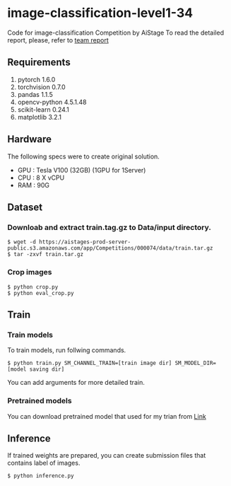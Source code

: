 # image-classification-level1-34
Code for image-classification Competition by AiStage
To read the detailed report, please, refer to [team report](https://docs.google.com/document/d/11l_-q7Ty8surMZOrsSj1mW8eUQlU4gp7/edit?usp=sharing&ouid=111990686605667040701&rtpof=true&sd=true)

## Requirements
1. pytorch 1.6.0
2. torchvision 0.7.0
3. pandas 1.1.5
4. opencv-python 4.5.1.48
5. scikit-learn 0.24.1
6. matplotlib 3.2.1

## Hardware
The following specs were to create original solution.
- GPU : Tesla V100 (32GB) (1GPU for 1Server)
- CPU : 8 X vCPU
- RAM : 90G

## Dataset
### Downloab and extract train.tag.gz to Data/input directory.
```
$ wget -d https://aistages-prod-server-public.s3.amazonaws.com/app/Competitions/000074/data/train.tar.gz
$ tar -zxvf train.tar.gz
```

### Crop images
```
$ python crop.py
$ python eval_crop.py
```

## Train
### Train models
To train models, run follwing commands.
```
$ python train.py SM_CHANNEL_TRAIN=[train image dir] SM_MODEL_DIR=[model saving dir]
```
You can add arguments for more detailed train.

### Pretrained models
You can download pretrained model that used for my trian from [Link](https://pytorch.org/hub/pytorch_vision_resnet/)

## Inference
If trained weights are prepared, you can create submission files that contains label of images.
```
$ python inference.py
```
